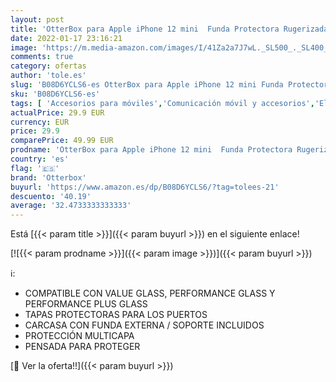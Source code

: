 ```yaml
---
layout: post
title: 'OtterBox para Apple iPhone 12 mini  Funda Protectora Rugerizada Superior  Defender Series  Negro - Sin Caja Retail'
date: 2022-01-17 23:16:21
image: 'https://m.media-amazon.com/images/I/41Za2a7J7wL._SL500_._SL400_.jpg'
comments: true
category: ofertas
author: 'tole.es'
slug: 'B08D6YCLS6-es OtterBox para Apple iPhone 12 mini Funda Protectora...'
sku: 'B08D6YCLS6-es'
tags: [ 'Accesorios para móviles','Comunicación móvil y accesorios','Electrónica','Mantenimiento, cuidado y reparaciones de teléfonos móviles','Protectores de pantalla para móviles','apple','iphone','otterbox', ]
actualPrice: 29.9 EUR
currency: EUR
price: 29.9
comparePrice: 49.99 EUR
prodname: 'OtterBox para Apple iPhone 12 mini  Funda Protectora Rugerizada Superior  Defender Series  Negro - Sin Caja Retail'
country: 'es'
flag: '🇪🇸'
brand: 'Otterbox'
buyurl: 'https://www.amazon.es/dp/B08D6YCLS6/?tag=tolees-21'
descuento: '40.19'
average: '32.4733333333333'
---
```


Está [{{< param title >}}]({{< param buyurl >}}) en el siguiente enlace!

[![{{< param prodname >}}]({{< param image >}})]({{< param buyurl >}})

ℹ️:

- COMPATIBLE CON VALUE GLASS, PERFORMANCE GLASS Y PERFORMANCE PLUS GLASS
- TAPAS PROTECTORAS PARA LOS PUERTOS
- CARCASA CON FUNDA EXTERNA / SOPORTE INCLUIDOS
- PROTECCIÓN MULTICAPA
- PENSADA PARA PROTEGER

[🛒 Ver la oferta!!]({{< param buyurl >}})
